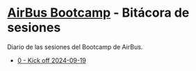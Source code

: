 # [AirBus Bootcamp](./README.md) - Bitácora de sesiones

Diario de las sesiones del Bootcamp de AirBus.

- [0 - Kick off 2024-09-19](./0-kick_off.24-09-19.log.md)
